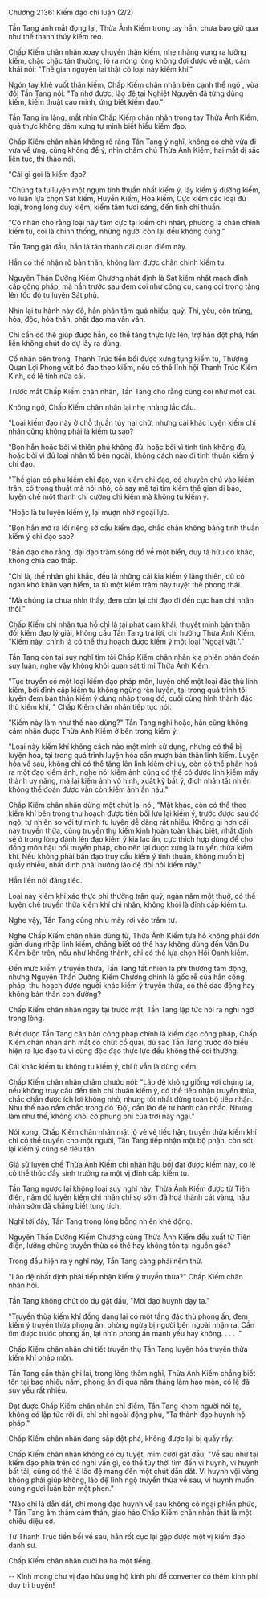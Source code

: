 




Chương 2136: Kiếm đạo chi luận (2/2)


Tần Tang ánh mắt đọng lại, Thừa Ảnh Kiếm trong tay hắn, chưa bao giờ qua như thế thanh thúy kiếm reo.

Chấp Kiếm chân nhân xoay chuyển thân kiếm, nhẹ nhàng vung ra lưỡng kiếm, chậc chậc tán thưởng, lộ ra nóng lòng không đợi được vẻ mặt, cảm khái nói: "Thế gian nguyên lai thật có loại này kiếm khí."

Ngón tay khẽ vuốt thân kiếm, Chấp Kiếm chân nhân bên cạnh thể ngộ , vừa đối Tần Tang nói: "Ta nhớ được, lão đệ tại Nghiệt Nguyên đã từng dùng kiếm, kiếm thuật cao minh, ứng biết kiếm đạo."

Tần Tang im lặng, mắt nhìn Chấp Kiếm chân nhân trong tay Thừa Ảnh Kiếm, quả thực không dám xưng tự mình biết hiểu kiếm đạo.

Chấp Kiếm chân nhân không rõ ràng Tần Tang ý nghĩ, không có chờ vừa đi vừa về ứng, cũng không để ý, nhìn chăm chú Thừa Ảnh Kiếm, hai mắt dị sắc liên tục, thì thào nói.

"Cái gì gọi là kiếm đạo?

"Chúng ta tu luyện một ngụm tinh thuần nhất kiếm ý, lấy kiếm ý dưỡng kiếm, vô luận lựa chọn Sát kiếm, Huyễn Kiếm, Hóa kiếm, Cực kiếm các loại đủ loại, trong lòng duy kiếm, kiếm tâm tươi sáng, đến tinh chí thuần.

"Có nhân cho rằng loại này tâm cực tại kiếm chi nhân, phương là chân chính kiếm tu, coi là chính thống, những người còn lại đều không cùng."

Tần Tang gật đầu, hắn là tán thành cái quan điểm này.

Hắn có thể nhận rõ bản thân, không làm được chân chính kiếm tu.

Nguyên Thần Dưỡng Kiếm Chương nhất định là Sát kiếm nhất mạch đỉnh cấp công pháp, mà hắn trước sau đem coi như công cụ, càng coi trọng tăng lên tốc độ tu luyện Sát phù.

Nhìn lại tu hành này đồ, hắn phân tâm quá nhiều, quỷ, Thi, yêu, côn trùng, hỏa, độc, hóa thân, phật đạo ma vân vân.

Chỉ cần có thể giúp được hắn, có thể tăng thực lực lên, trợ hắn đột phá, hắn liền không chút do dự lấy ra dùng.

Cố nhân bên trong, Thanh Trúc tiền bối được xưng tụng kiếm tu, Thượng Quan Lợi Phong vứt bỏ đao theo kiếm, nếu có thể lĩnh hội Thanh Trúc Kiếm Kinh, có lẽ tính nửa cái.

Trước mắt Chấp Kiếm chân nhân, Tần Tang cho rằng cũng coi như một cái.

Không ngờ, Chấp Kiếm chân nhân lại nhẹ nhàng lắc đầu.

"Loại kiếm đạo này ở chỗ thuần túy hai chữ, nhưng cái khác luyện kiếm chi nhân cũng không phải là kiếm tu sao?

"Bọn hắn hoặc bởi vì thiên phú không đủ, hoặc bởi vì tính tình không đủ, hoặc bởi vì đủ loại nhân tố bên ngoài, không cách nào đi tinh thuần kiếm ý chi đạo.

"Thế gian có phù kiếm chi đạo, vạn kiếm chi đạo, có chuyên chú vào kiếm trận, có trọng thuật mà nói nhỏ, có say mê tại tìm kiếm thế gian dị bảo, luyện chế một thanh chí cường chi kiếm mà không tu kiếm ý.

"Hoặc là tu luyện kiếm ý, lại mượn nhờ ngoại lực.

"Bọn hắn mở ra lối riêng sở cầu kiếm đạo, chắc chắn không bằng tinh thuần kiếm ý chi đạo sao?

"Bần đạo cho rằng, đại đạo trăm sông đổ về một biển, duy tả hữu có khác, không chia cao thấp.

"Chỉ là, thế nhân ghi khắc, đều là những cái kia kiếm ý lăng thiên, dù có ngàn khó khăn vạn hiểm, ta từ một kiếm trảm này tuyệt thế phong thái.

"Mà chúng ta chưa nhìn thấy, đem còn lại chi đạo đi đến cực hạn chi nhân thôi."

Chấp Kiếm chi nhân tựa hồ chỉ là tại phát cảm khái, thuyết minh bản thân đối kiếm đạo lý giải, không cầu Tần Tang trả lời, chỉ hướng Thừa Ảnh Kiếm, "Kiếm này, chính là có thể thu hoạch được kiếm ý một loại 'Ngoại vật '."

Tần Tang còn tại suy nghĩ tìm tòi Chấp Kiếm chân nhân kia phiên phán đoán suy luận, nghe vậy không khỏi quan sát tỉ mỉ Thừa Ảnh Kiếm.

"Tục truyền có một loại kiếm đạo pháp môn, luyện chế một loại đặc thù linh kiếm, bởi đỉnh cấp kiếm tu không ngừng rèn luyện, tại trong quá trình tôi luyện đem bản thân kiếm ý dung nhập trong đó, cuối cùng hình thành đặc thù kiếm khí, " Chấp Kiếm chân nhân tiếp tục nói.

"Kiếm này làm như thế nào dùng?" Tần Tang nghi hoặc, hắn cũng không cảm nhận được Thừa Ảnh Kiếm ở bên trong kiếm ý.

"Loại này kiếm khí không cách nào một mình sử dụng, nhưng có thể bị luyện hóa, tại trong quá trình luyện hóa cần mượn bản thân linh kiếm. Luyện hóa về sau, không chỉ có thể tăng lên linh kiếm chi uy, còn có thể phân hoá ra một đạo kiếm ảnh, nghe nói kiếm ảnh cũng có thể có được linh kiếm mấy thành uy năng, mà lại kiếm ảnh vô hình, xuất kỳ bất ý, địch nhân tất nhiên không thể đoán được vẫn còn kiếm ảnh ẩn náu."

Chấp Kiếm chân nhân dừng một chút lại nói, "Mặt khác, còn có thể theo kiếm khí bên trong thu hoạch được tiền bối lưu lại kiếm ý, trước được sau đó ngộ, tự nhiên so với tự mình tu luyện dễ dàng rất nhiều. Không gì hơn cái này truyền thừa, cùng truyền thụ kiếm kinh hoàn toàn khác biệt, nhất định sẽ ở trong lòng đánh lên đạo kiếm ý kia lạc ấn, cực thích hợp dùng để cho đồng môn hậu bối truyền pháp, cho nên lại được xưng là truyền thừa kiếm khí. Nếu không phải bần đạo truy cầu kiếm ý tinh thuần, không muốn bị quấy nhiễu, nhất định phải hướng lão đệ đòi hỏi kiếm này."

Hắn liền nói đáng tiếc.

Loại này kiếm khí xác thực phi thường trân quý, ngàn năm một thuở, có thể luyện chế truyền thừa kiếm khí chi nhân, không khỏi là đỉnh cấp kiếm tu.

Nghe vậy, Tần Tang cũng nhíu mày rơi vào trầm tư.

Nghe Chấp Kiếm chân nhân dùng từ, Thừa Ảnh Kiếm tựa hồ không phải đơn giản dung nhập linh kiếm, chẳng biết có thể hay không dùng đến Vân Du Kiếm bên trên, nếu như không thành, chỉ có thể lựa chọn Hôi Oanh kiếm.

Đến mức kiếm ý truyền thừa, Tần Tang tất nhiên là phi thường tâm động, nhưng Nguyên Thần Dưỡng Kiếm Chương chính là gốc rễ của hắn công pháp, thu hoạch được người khác kiếm ý truyền thừa, có thể dao động hay không bản thân con đường?

Chấp Kiếm chân nhân ngay tại trước mặt, Tần Tang lập tức hỏi ra nghi ngờ trong lòng.

Biết được Tần Tang căn bản công pháp chính là kiếm đạo công pháp, Chấp Kiếm chân nhân ánh mắt có chút cổ quái, dù sao Tần Tang trước đó biểu hiện ra lực đạo tu vi cùng độc đạo thực lực đều không thể coi thường.

Cái khác kiếm tu không tu kiếm ý, chí ít vẫn là dùng kiếm.

Chấp Kiếm chân nhân châm chước nói: "Lão đệ không giống với chúng ta, nếu không truy cầu đến tinh chí thuần kiếm ý, có thể tiếp nhận truyền thừa, chắc chắn được ích lợi không nhỏ, nhưng tốt nhất đừng toàn bộ tiếp nhận. Như thế nào nắm chắc trong đó 'Độ', cần lão đệ tự hành cân nhắc. Nhưng làm như thế, không khỏi có phung phí của trời này ngại."

Nói xong, Chấp Kiếm chân nhân mặt lộ vẻ vẻ tiếc hận, truyền thừa kiếm khí chỉ có thể truyền cho một người, Tần Tang tiếp nhận một bộ phận, còn sót lại kiếm ý cũng sẽ tiêu tán.

Giả sử luyện chế Thừa Ảnh Kiếm chi nhân hậu bối đạt được kiếm này, có lẽ có thể thúc đẩy sinh trưởng ra một vị đỉnh cấp kiếm tu.

Tần Tang ngược lại không loại suy nghĩ này, Thừa Ảnh Kiếm được từ Tiên điện, năm đó luyện kiếm chi nhân chỉ sợ sớm đã hoá thành cát vàng, hậu nhân sớm đã chẳng biết tung tích.

Nghĩ tới đây, Tần Tang trong lòng bỗng nhiên khẽ động.

Nguyên Thần Dưỡng Kiếm Chương cùng Thừa Ảnh Kiếm đều xuất từ Tiên điện, lưỡng chủng truyền thừa có thể hay không tồn tại nguồn gốc?

Trong đầu hiện ra ý nghĩ này, Tần Tang càng phải nếm thử.

"Lão đệ nhất định phải tiếp nhận kiếm ý truyền thừa?" Chấp Kiếm chân nhân hỏi.

Tần Tang không chút do dự gật đầu, "Mời đạo huynh dạy ta."

"Truyền thừa kiếm khí đồng dạng lại có một tầng đặc thù phong ấn, đem kiếm ý truyền thừa phong ấn, phòng ngừa bị người bên ngoài nhận ra. Cần tìm được trước phong ấn, lại nhìn phong ấn mạnh yếu hay không. . . . ."

Chấp Kiếm chân nhân chi tiết truyền thụ Tần Tang luyện hóa truyền thừa kiếm khí pháp môn.

Tần Tang cẩn thận ghi lại, trong lòng thầm nghĩ, Thừa Ảnh Kiếm chẳng biết tồn tại bao nhiêu năm, phong ấn đi qua năm tháng làm hao mòn, có lẽ đã suy yếu rất nhiều.

Đạt được Chấp Kiếm chân nhân chỉ điểm, Tần Tang khom người nói tạ, không có lập tức rời đi, chỉ chỉ ngoài động phủ, "Ta thành đạo huynh hộ pháp."

Chấp Kiếm chân nhân đang sắp đột phá, không được lại bị quấy rầy.

Chấp Kiếm chân nhân không có cự tuyệt, mỉm cười gật đầu, "Về sau như tại kiếm đạo phía trên có nghi vấn gì, có thể tùy thời tìm đến vi huynh, vi huynh bất tài, cũng có thể là lão đệ mang đến một chút dẫn dắt. Vi huynh vội vàng không phải giúp không, lão đệ lĩnh ngộ truyền thừa về sau, vi huynh muốn cùng ngươi luận bàn một phen."

"Nào chỉ là dẫn dắt, chỉ mong đạo huynh về sau không có ngại phiền phức, " Tần Tang âm thầm cảm thán, giao hảo Chấp Kiếm chân nhân thật là một chiêu diệu cờ.

Từ Thanh Trúc tiền bối về sau, hắn rốt cục lại gặp được một vị kiếm đạo danh sư.

Chấp Kiếm chân nhân cười ha ha một tiếng.

--
Kính mong chư vị đạo hữu ủng hộ kinh phí để converter có thêm kinh phí duy trì truyện!





